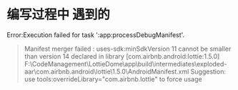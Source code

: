 编写过程中  遇到的
===================================
Error:Execution failed for task ':app:processDebugManifest'.
 >Manifest merger failed : uses-sdk:minSdkVersion 11 cannot be smaller than version 14 declared in library [com.airbnb.android:lottie:1.5.0] F:\CodeManagement\LottieDome\app\build\intermediates\exploded-aar\com.airbnb.android\lottie\1.5.0\AndroidManifest.xml
 Suggestion: use tools:overrideLibrary="com.airbnb.lottie" to force usage
